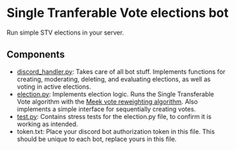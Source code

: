 # Single Tranferable Vote elections bot
Run simple STV elections in your server.

## Components
- [discord_handler.py](https://github.com/mm-tea/single-transferable-vote/blob/main/discord_handler.py):
  Takes care of all bot stuff.
  Implements functions for creating, moderating, deleting, and evaluating elections, as well as voting in active elections.
- [election.py](https://github.com/mm-tea/single-transferable-vote/blob/main/election.py):
  Implements election logic.
  Runs the Single Transferable Vote algorithm with the [Meek vote reweighting algorithm](https://en.wikipedia.org/wiki/Counting_single_transferable_votes#Meek).
  Also implements a simple interface for sequentially creating votes.
- [test.py](https://github.com/mm-tea/single-transferable-vote/blob/main/test.py):
  Contains stress tests for the election.py file, to confirm it is working as intended.
- token.txt:
  Place your discord bot authorization token in this file.
  This should be unique to each bot, replace yours in this file.
